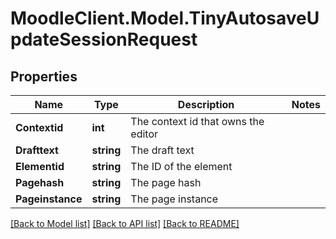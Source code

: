 # MoodleClient.Model.TinyAutosaveUpdateSessionRequest

## Properties

Name | Type | Description | Notes
------------ | ------------- | ------------- | -------------
**Contextid** | **int** | The context id that owns the editor | 
**Drafttext** | **string** | The draft text | 
**Elementid** | **string** | The ID of the element | 
**Pagehash** | **string** | The page hash | 
**Pageinstance** | **string** | The page instance | 

[[Back to Model list]](../README.md#documentation-for-models) [[Back to API list]](../README.md#documentation-for-api-endpoints) [[Back to README]](../README.md)

